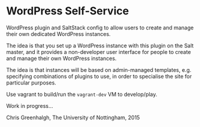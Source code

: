 # WordPress Self-Service

WordPress plugin and SaltStack config to allow users to create and manage their own dedicated WordPress instances. 

The idea is that you set up a WordPress instance with this plugin on the Salt master, and it provides a non-developer user interface for people to create and manage their own WordPress instances.

The idea is that instances will be based on admin-managed templates, e.g. specifying combinations of plugins to use, in order to specialise the site for particular purposes.

Use vagrant to build/run the `vagrant-dev` VM to develop/play.

Work in progress...

Chris Greenhalgh, The University of Nottingham, 2015


